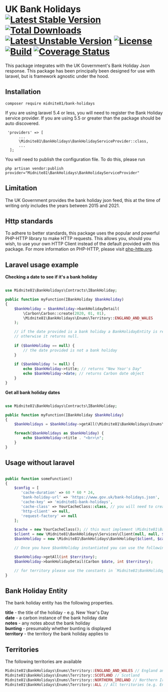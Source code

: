 # UK Bank Holidays [![Latest Stable Version](https://poser.pugx.org/midnite81/bank-holidays/version)](https://packagist.org/packages/midnite81/bank-holiday) [![Total Downloads](https://poser.pugx.org/midnite81/bank-holidays/downloads)](https://packagist.org/packages/midnite81/bank-holiday) [![Latest Unstable Version](https://poser.pugx.org/midnite81/bank-holidays/v/unstable)](https://packagist.org/packages/midnite81/bank-holiday) [![License](https://poser.pugx.org/midnite81/bank-holidays/license.svg)](https://packagist.org/packages/midnite81/bank-holiday) [![Build](https://travis-ci.org/midnite81/bank-holidays.svg?branch=master)](https://travis-ci.org/midnite81/bank-holidays) [![Coverage Status](https://coveralls.io/repos/github/midnite81/bank-holidays/badge.svg?branch=master)](https://coveralls.io/github/midnite81/bank-holidays?branch=master)

This package integrates with the UK Government's Bank Holiday Json response. This package has been principally been
designed for use with laravel, but is framework agnostic under the hood. 

## Installation

```
composer require midnite81/bank-holidays
```

If you are using laravel 5.4 or less, you will need to register the Bank Holiday service provider. If you are using 5.5
or greater than the package should be auto discovered.

```
 'providers' => [
      ...
      \Midnite81\BankHolidays\BankHolidayServiceProvider::class,
      ...
  ];
```

You will need to publish the configuration file. To do this, please run

```
php artisan vendor:publish provider="Midnite81\BankHolidays\BankHolidayServiceProvider"
```

## Limitation

The UK Government provides the bank holiday json feed, this at the time of writing only includes the 
years between 2015 and 2021. 

## Http standards

To adhere to better standards, this package uses the popular and powerful PHP-HTTP library to make HTTP requests. 
This allows you, should you wish, to use your own HTTP Client instead of the default provided with this package. 
For more information on PHP-HTTP, please visit [php-http.org](http://docs.php-http.org/en/latest/).

## Laravel usage example

**Checking a date to see if it's a bank holiday**

```php

use Midnite81\BankHolidays\Contracts\IBankHoliday;

public function myFunction(IBankHoliday $bankHoliday)
{ 
    $bankHoliday = $bankHoliday->bankHolidayDetail(
        \Carbon\Carbon::create(2020, 01, 01), 
        \Midnite81\BankHolidays\Enums\Territory::ENGLAND_AND_WALES
    );

    // if the date provided is a bank holiday a BankHolidayEntity is returned
    // otherwise it returns null.
   
    if ($bankHoliday == null) {
        // the date provided is not a bank holiday
    }
    
    if ($bankHoliday != null) { 
        echo $bankHoliday->title; // returns "New Year's Day"
        echo $bankHoliday->date; // returns Carbon date object    
    } 
}
```

**Get all bank holiday dates**

```php

use Midnite81\BankHolidays\Contracts\IBankHoliday;

public function myFunction(IBankHoliday $bankHoliday)
{ 
    $bankHolidays = $bankHoliday->getAll(\Midnite81\BankHolidays\Enums\Territory::ENGLAND_AND_WALES);

    foreach($bankHolidays as $bankHoliday) { 
        echo $bankHoliday->title . "<br>\n";  
    }
}
```

## Usage without laravel

```php

public function someFunction()
{ 
    $config = [
       'cache-duration' => 60 * 60 * 24,
       'bank-holiday-url' => 'https://www.gov.uk/bank-holidays.json',
       'cache-key' => 'midnite81-bank-holidays',
       'cache-class' => YourCacheClass::class, // you will need to create a cache class 
       'http-client' => null,
       'request-factory' => null
    ];

    $cache = new YourCacheClass(); // this must implement \Midnite81\BankHolidays\Contracts\Drivers\ICache
    $client = new \Midnite81\BankHolidays\Services\Client(null, null, $config);
    $bankHoliday = new \Midnite81\BankHolidays\BankHoliday($client, $cache, $config);

    // Once you have $bankHoliday instantiated you can use the following methods

    $bankHoliday->getAll(int $territory);
    $bankHoliday->bankHolidayDetail(Carbon $date, int $territory);

    // for territory please use the constants in `Midnite81\BankHolidays\Enums\Territory`
}

```

## Bank Holiday Entity

The bank holiday entity has the following properties.

**title** - the title of the holiday - e.g. New Year's Day   
**date** - a carbon instance of the bank holiday date    
**notes** - any notes about the bank holiday    
**bunting** - presumably whether bunting is displayed    
**territory** - the territory the bank holiday applies to    

## Territories

The following territories are available

```php
Midnite81\BankHolidays\Enums\Territory::ENGLAND_AND_WALES // England and Wales   
Midnite81\BankHolidays\Enums\Territory::SCOTLAND // Scotland   
Midnite81\BankHolidays\Enums\Territory::NORTHERN_IRELAND // Northern Ireland   
Midnite81\BankHolidays\Enums\Territory::ALL // All territories (e.g. England, Wales, Scotland and Northern Ireland)
```